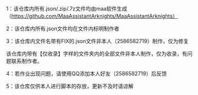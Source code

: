 1：该仓库内所有.json/.zip/.7z文件均由maa软件生成（https://github.com/MaaAssistantArknights/MaaAssistantArknights）

2：该仓库内所有.json文件均在文件内标明制作者

3：该仓库内文件名带有FIX的.json文件非本人（2586582719）制作，仅为修复

该仓库内带有【仅收录】字样的文件夹内的全部文件非本人制作，仅为收录，有问题联系制作者。

4：若作业出现问题，请使用QQ添加本人好友（2586582719）后反馈

5：该仓库仅供本人进行脚本的存放，更新不及时请谅解